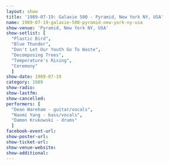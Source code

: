 ```yaml
---
layout: show
title: '1989-07-19: Galaxie 500 - Pyramid, New York NY, USA'
name: 1989-07-19-galaxie-500-pyramid-new-york-ny-usa
show-venue: 'Pyramid, New York NY, USA'
show-setlist: [
  "Plastic Bird",
  "Blue Thunder",
  "Don't Let Our Youth Go To Waste",
  "Decomposing Trees",
  "Temperature's Rising",
  "Ceremony"
  ]
show-date: 1989-07-19
category: 1989
show-radio: 
show-lastfm: 
show-cancelled: 
performers: [
  "Dean Wareham - guitar/vocals",
  "Naomi Yang - bass/vocals",
  "Damon Krukowski - drums"
  ]
facebook-event-url: 
show-poster-url: 
show-ticket-url: 
show-venue-website: 
show-additional: 
---
```


